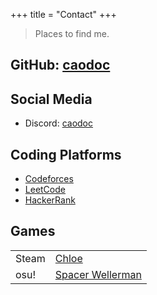 +++
title = "Contact"
+++

> Places to find me.

## GitHub: [caodoc](https://github.com/caodoc)

## Social Media
+ Discord: [caodoc](https://discord.com/users/800173074166710282)

## Coding Platforms
+ [Codeforces](https://codeforces.com/profile/caodoc)
+ [LeetCode](https://leetcode.com/u/caodoc/)
+ [HackerRank](https://www.hackerrank.com/profile/caodoc)

## Games
|       |       |
|-------|-------|
| Steam | [Chloe](https://steamcommunity.com/profiles/76561199134046194)
| osu!  | [Spacer Wellerman](https://osu.ppy.sh/users/21126929)
